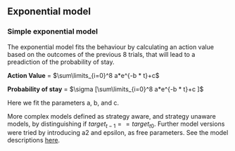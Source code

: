 ## Exponential model

### Simple exponential model

The exponential model fits the behaviour by calculating an action value based on the outcomes of the previous 8 trials, that will lead to a preadiction of the probability of stay.   


**Action Value** = $\sum\limits_{i=0}^8 a*e^{-b * t}+c$

**Probability of stay** = $\sigma [\sum\limits_{i=0}^8 a*e^{-b * t}+c ]$

Here we fit the parameters a, b, and c. 

More complex models defined as strategy aware, and strategy unaware models, by distinguishing if $target_{t-1} == target_{t0}$. Further model versions were tried by introducing a2 and epsilon, as free parameters. See the model descriptions <a href="https://www.notion.so/dbad05b926a34dddbd0f5f1d99221de9?v=67a739aab2bf4bf8b427e4a878c4b5e7">here</a>.

